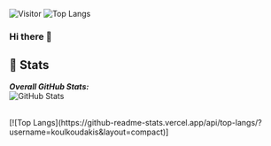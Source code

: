 ![Visitor](https://visitor-badge.laobi.icu/badge?page_id=koulkoudakis.koulkoudakis)
![Top Langs](https://github-readme-stats.vercel.app/api/top-langs/?username=koulkoudakis&layout=compact)
### Hi there 👋

<!--
**koulkoudakis/koulkoudakis** is a ✨ _special_ ✨ repository because its `README.md` (this file) appears on your GitHub profile.

Here are some ideas to get you started:

- 🔭 I’m currently working on ...
- 🌱 I’m currently learning ...
- 👯 I’m looking to collaborate on ...
- 🤔 I’m looking for help with ...
- 💬 Ask me about ...
- 📫 How to reach me: ...
- 😄 Pronouns: ...
- ⚡ Fun fact: ...
-->

<h2>👀 Stats</h2>

<div>
  <b><em>Overall GitHub Stats:</em></b> <br/>
    <img src="https://github-readme-streak-stats.herokuapp.com/?user=koulkoudakis" alt="GitHub Stats" /> <br/><br/>
  </p>  
</div>
[![Top Langs](https://github-readme-stats.vercel.app/api/top-langs/?username=koulkoudakis&layout=compact)]

